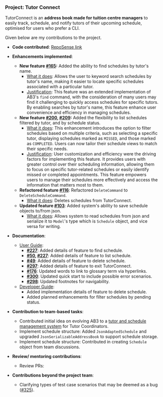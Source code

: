 ### Project: Tutor Connect

TutorConnect is an **address book made for tuition centre managers** to easily track, schedule, and notify tutors of their upcoming schedule, optimised for users who prefer a CLI.

Given below are my contributions to the project.

* **Code contributed**: [RepoSense link](https://nus-cs2103-ay2324s1.github.io/tp-dashboard/?search=saltedfishxx&breakdown=true)

* **Enhancements implemented**:
    * **New feature [#165](https://github.com/AY2324S1-CS2103T-T17-3/tp/pull/165):** Added the ability to find schedules by tutor's name.
        * <u>What it does</u>: Allows the user to keyword search schedules by tutor's name, making it easier to locate specific schedules associated with a particular tutor.
        * <u>Justification</u>: This feature was an extended implementation of AB3's `find` command, with the consideration of many users may find it challenging to quickly access schedules for specific tutors. By enabling searches by tutor's name, this feature enhance user convenience and efficiency in managing schedules.
    * **New feature [#200](https://github.com/AY2324S1-CS2103T-T17-3/tp/pull/200), [#209](https://github.com/AY2324S1-CS2103T-T17-3/tp/pull/209):** Added the flexibility to list schedules filtered by tutor, and by schedule status. 
        * <u>What it does</u>: This enhancement introduces the option to filter schedules based on multiple criteria, such as selecting a specific tutor, displaying schedules marked as `MISSED`, and those marked as `COMPLETED`. Users can now tailor their schedule views to match their specific needs.
        * <u>Justification</u>: User customization and efficiency were the driving factors for implementing this feature. It provides users with greater control over their scheduling information, allowing them to focus on specific tutor-related schedules or easily identify missed or completed appointments. This feature empowers users to manage their schedules more effectively and access the information that matters most to them.
    * **Refactored feature [#116](https://github.com/AY2324S1-CS2103T-T17-3/tp/pull/116)**: Refactored `DeleteCommand` to `DeleteScheduleCommand`.
        * <u>What it does</u>: Deletes schedules from TutorConnect.
    * **Updated feature [#103](https://github.com/AY2324S1-CS2103T-T17-3/tp/pull/103)**: Added system's ability to save schedule objects to/from json.
        * <u>What it does</u>: Allows system to read schedules from json and serialize it to `Model`'s type which is `Schedule` object, and vice versa for writing.
* **Documentation**:
    * <u>User Guide</u>:
        * **[#227](https://github.com/AY2324S1-CS2103T-T17-3/tp/pull/227)**: Added details of feature to find schedule.
        * **[#50](https://github.com/AY2324S1-CS2103T-T17-3/tp/pull/50), [#227](https://github.com/AY2324S1-CS2103T-T17-3/tp/pull/227)**: Added details of feature to list schedule.
        * **[#49](https://github.com/AY2324S1-CS2103T-T17-3/tp/pull/49)**: Added details of feature to delete schedule.
        * **[#297](https://github.com/AY2324S1-CS2103T-T17-3/tp/pull/297)**: Added details of feature to exit TutorConnect.
        * **[#176](https://github.com/AY2324S1-CS2103T-T17-3/tp/pull/176)**: Updated words to link to glossary term via hyperlinks.
        * **[#300](https://github.com/AY2324S1-CS2103T-T17-3/tp/pull/300)**: Updated quick start to include possible error scenarios.
        * **[#298](https://github.com/AY2324S1-CS2103T-T17-3/tp/pull/298)**: Updated footnotes for navigability.
    * <u>Developer Guide</u>:
        * Added implementation details of feature to delete schedule.
        * Added planned enhancements for filter schedules by pending status.

* **Contribution to team-based tasks**:
    * Contributed initial idea on evolving AB3 to a [tutor and schedule management system](https://docs.google.com/document/d/1REGMsfhQjjAkhuf3YNzOJHRS0HQOd5Qh_4Buaj-H2uA/edit?usp=sharing) for Tutor Coordinators.
    * Implement schedule structure: Added `JsonAdaptedSchedule` and upgraded `JsonSerializableAddressBook` to support schedule storage.
    * Implement schedule structure: Contributed in creating `Schedule` object from team discussions.

* **Review/ mentoring contributions**:
    * Review PRs: 

* **Contributions beyond the project team**:
    * Clarifying types of test case scenarios that may be deemed as a bug ([#325](https://github.com/nus-cs2103-AY2324S1/forum/issues/325)).
